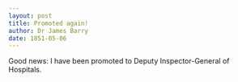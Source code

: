 ```yaml
---
layout: post
title: Promoted again!
author: Dr James Barry
date: 1851-05-06
---
```


Good news: I have been promoted to Deputy Inspector-General of Hospitals.
